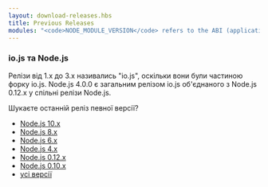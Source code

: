 ```yaml
---
layout: download-releases.hbs
title: Previous Releases
modules: "<code>NODE_MODULE_VERSION</code> refers to the ABI (application binary interface) version number of Node.js, used to determine which versions of Node.js compiled C++ add-on binaries can be loaded in to without needing to be re-compiled. It used to be stored as hex value in earlier versions, but is now represented as an integer."
---
```


### io.js та Node.js
Релізи від 1.x до 3.x називались "io.js", оскільки вони були частиною форку io.js. Node.js 4.0.0 є загальним релізом io.js об'єднаного з Node.js 0.12.x у спільні релізи Node.js.

<div class="highlight-box">
    Шукаєте останній реліз певної версії?
    <ul class="list-divider-pipe">
        <li><a href="https://nodejs.org/dist/latest-v10.x/">Node.js 10.x</a></li>
        <li><a href="https://nodejs.org/dist/latest-v8.x/">Node.js 8.x</a></li>
        <li><a href="https://nodejs.org/dist/latest-v6.x/">Node.js 6.x</a></li>
        <li><a href="https://nodejs.org/dist/latest-v4.x/">Node.js 4.x</a></li>
        <li><a href="https://nodejs.org/dist/latest-v0.12.x/">Node.js 0.12.x</a></li>
        <li><a href="https://nodejs.org/dist/latest-v0.10.x/">Node.js 0.10.x</a></li>
        <li><a href="https://nodejs.org/dist/">усі версії</a></li>
    </ul>
</div>

